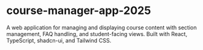 # course-manager-app-2025
A web application for managing and displaying course content with section management, FAQ handling, and student-facing views. Built with React, TypeScript, shadcn-ui, and Tailwind CSS.
